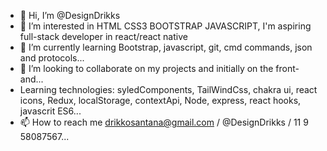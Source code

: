 - 👋 Hi, I’m @DesignDrikks
- 👀 I’m interested in HTML CSS3 BOOTSTRAP JAVASCRIPT, I'm aspiring full-stack developer in react/react native
- 🌱 I’m currently learning Bootstrap, javascript, git, cmd commands, json and protocols...
- 💞️ I’m looking to collaborate on my projects and initially on the front-and...
- Learning technologies: syledComponents, TailWindCss, chakra ui, react icons, Redux, localStorage, contextApi, Node, express, react hooks, javascrit ES6...
- 📫 How to reach me drikkosantana@gmail.com / @DesignDrikks / 11 9 58087567...

<!---
LilDrikks/LilDrikks is a ✨ special ✨ repository because its `README.md` (this file) appears on your GitHub profile.
You can click the Preview link to take a look at your changes.
--->
